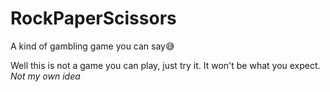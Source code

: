 # RockPaperScissors
A kind of gambling game you can say😅

Well this is not a game you can play, just try it.
It won't be what you expect.
*Not my own idea*
